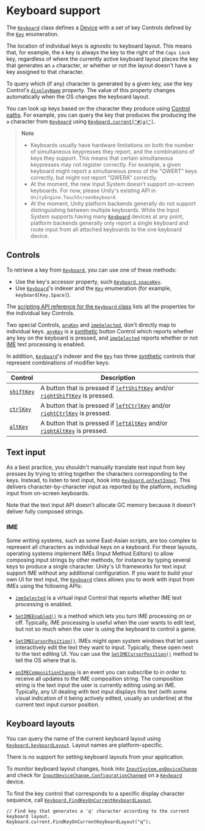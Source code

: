 # Keyboard support

The [`Keyboard`](../api/UnityEngine.InputSystem.Keyboard.html) class defines a [Device](Devices.md) with a set of key Controls defined by the [`Key`](../api/UnityEngine.InputSystem.Key.html) enumeration.

The location of individual keys is agnostic to keyboard layout. This means that, for example, the `A` key is always the key to the right of the `Caps Lock` key, regardless of where the currently active keyboard layout places the key that generates an `a` character, or whether or not the layout doesn't have a key assigned to that character.

To query which (if any) character is generated by a given key, use the key Control's [`displayName`](../api/UnityEngine.InputSystem.InputControl.html#UnityEngine_InputSystem_InputControl_displayName) property. The value of this property changes automatically when the OS changes the keyboard layout.

You can look up keys based on the character they produce using [Control paths](Controls.md#control-paths). For example,  you can query the key that produces the producing the `a` character from [`Keyboard`](../api/UnityEngine.InputSystem.Keyboard.html) using [`Keyboard.current["#(a)"]`](../api/UnityEngine.InputSystem.Keyboard.html#UnityEngine_InputSystem_Keyboard_Item_UnityEngine_InputSystem_Key_).

>__Note__
>* Keyboards usually have hardware limitations on both the number of simultaneous keypresses they report, and the combinations of keys they support. This means that certain simultaneous keypresses may not register correctly. For example, a given keyboard might report a simultaneous press of the "QWERT" keys correctly, but might not report "QWERA" correctly.
>* At the moment, the new Input System doesn't support on-screen keyboards. For now, please Unity's existing API in `UnityEngine.TouchScreenKeyboard`.
>* At the moment, Unity platform backends generally do not support distinguishing between multiple keyboards. While the Input System supports having many [`Keyboard`](../api/UnityEngine.InputSystem.Keyboard.html) devices at any point, platform backends generally only report a single keyboard and route input from all attached keyboards to the one keyboard device.

## Controls

To retrieve a key from [`Keyboard`](../api/UnityEngine.InputSystem.Keyboard.html), you can use one of these methods:

* Use the key's accessor property, such [`Keyboard.spaceKey`](../api/UnityEngine.InputSystem.Keyboard.html#UnityEngine_InputSystem_Keyboard_spaceKey).
* Use [`Keyboard`](../api/UnityEngine.InputSystem.Keyboard.html)'s indexer and the [`Key`](../api/UnityEngine.InputSystem.Key.html) enumeration (for example, `keyboard[Key.Space]`).

The [scripting API reference for the `Keyboard` class](../api/UnityEngine.InputSystem.Keyboard.html) lists all the properties for the individual key Controls.

Two special Controls, [`anyKey`](../api/UnityEngine.InputSystem.Keyboard.html#UnityEngine_InputSystem_Keyboard_anyKey) and [`imeSelected`](../api/UnityEngine.InputSystem.Keyboard.html#UnityEngine_InputSystem_Keyboard_imeSelected), don't directly map to individual keys. [`anyKey`](../api/UnityEngine.InputSystem.Keyboard.html#UnityEngine_InputSystem_Keyboard_anyKey) is a [synthetic](Controls.md#synthetic-controls) button Control which reports whether any key on the keyboard is pressed, and [`imeSelected`](../api/UnityEngine.InputSystem.Keyboard.html#UnityEngine_InputSystem_Keyboard_imeSelected) reports whether or not [IME](#ime) text processing is enabled.

In addition, [`Keyboard`](../api/UnityEngine.InputSystem.Keyboard.html)'s indexer and the [`Key`](../api/UnityEngine.InputSystem.Key.html) has three [synthetic](Controls.md#synthetic-controls) controls that represent combinations of modifier keys:

|Control|Description|
|-------|-----------|
|[`shiftKey`](../api/UnityEngine.InputSystem.Keyboard.html#UnityEngine_InputSystem_Keyboard_shiftKey)|A button that is pressed if [`leftShiftKey`](../api/UnityEngine.InputSystem.Keyboard.html#UnityEngine_InputSystem_Keyboard_leftShiftKey) and/or [`rightShiftKey`](../api/UnityEngine.InputSystem.Keyboard.html#UnityEngine_InputSystem_Keyboard_rightShiftKey) is pressed.|
|[`ctrlKey`](../api/UnityEngine.InputSystem.Keyboard.html#UnityEngine_InputSystem_Keyboard_ctrlKey)|A button that is pressed if [`leftCtrlKey`](../api/UnityEngine.InputSystem.Keyboard.html#UnityEngine_InputSystem_Keyboard_leftCtrlKey) and/or [`rightCtrlKey`](../api/UnityEngine.InputSystem.Keyboard.html#UnityEngine_InputSystem_Keyboard_rightCtrlKey) is pressed.|
|[`altKey`](../api/UnityEngine.InputSystem.Keyboard.html#UnityEngine_InputSystem_Keyboard_altKey)|A button that is pressed if [`leftAltKey`](../api/UnityEngine.InputSystem.Keyboard.html#UnityEngine_InputSystem_Keyboard_leftAltKey) and/or [`rightAltKey`](../api/UnityEngine.InputSystem.Keyboard.html#UnityEngine_InputSystem_Keyboard_rightAltKey) is pressed.|

## Text input

As a best practice, you shouldn't manually translate text input from key presses by trying to string together the characters corresponding to the keys. Instead, to listen to text input, hook into [`Keyboard.onTextInput`](../api/UnityEngine.InputSystem.Keyboard.html#UnityEngine_InputSystem_Keyboard_onTextInput). This delivers character-by-character input as reported by the platform, including input from on-screen keyboards.

Note that the text input API doesn't allocate GC memory because it doesn't deliver fully composed strings.

### IME

Some writing systems, such as some East-Asian scripts, are too complex to represent all characters as individual keys on a keyboard. For these layouts, operating systems implement IMEs (Input Method Editors) to allow composing input strings by other methods, for instance by typing several keys to produce a single character. Unity's UI frameworks for text input support IME without any additional configuration. If you want to build your own UI for text input, the [`Keyboard`](../api/UnityEngine.InputSystem.Keyboard.html) class allows you to work with input from IMEs using the following APIs:

* [`imeSelected`](../api/UnityEngine.InputSystem.Keyboard.html#UnityEngine_InputSystem_Keyboard_imeSelected) is a virtual input Control that reports whether IME text processing is enabled.

* [`SetIMEEnabled()`](../api/UnityEngine.InputSystem.Keyboard.html#UnityEngine_InputSystem_Keyboard_SetIMEEnabled_System_Boolean_) is a method which lets you turn IME processing on or off. Typically, IME processing is useful when the user wants to edit text, but not so much when the user is using the keyboard to control a game.

* [`SetIMECursorPosition()`](../api/UnityEngine.InputSystem.Keyboard.html#UnityEngine_InputSystem_Keyboard_SetIMECursorPosition_Vector2_). IMEs might open system windows that let users interactively edit the text they want to input. Typically, these open next to the text editing UI. You can use the [`SetIMECursorPosition()`](../api/UnityEngine.InputSystem.Keyboard.html#UnityEngine_InputSystem_Keyboard_SetIMECursorPosition_Vector2_) method to tell the OS where that is.

* [`onIMECompositionChange`](../api/UnityEngine.InputSystem.Keyboard.html#UnityEngine_InputSystem_Keyboard_onIMECompositionChange) is an event you can subscribe to in order to receive all updates to the IME composition string. The composition string is the text input the user is currently editing using an IME. Typically, any UI dealing with text input displays this text (with some visual indication of it being actively edited, usually an underline) at the current text input cursor position.

## Keyboard layouts

You can query the name of the current keyboard layout using [`Keyboard.keyboardLayout`](../api/UnityEngine.InputSystem.Keyboard.html#UnityEngine_InputSystem_Keyboard_keyboardLayout). Layout names are platform-specific.

There is no support for setting keyboard layouts from your application.

To monitor keyboard layout changes, hook into [`InputSystem.onDeviceChange`](../api/UnityEngine.InputSystem.InputSystem.html#UnityEngine_InputSystem_InputSystem_onDeviceChange) and check for [`InputDeviceChange.ConfigurationChanged`](../api/UnityEngine.InputSystem.InputDeviceChange.html) on a [`Keyboard`](../api/UnityEngine.InputSystem.Keyboard.html) device.

To find the key control that corresponds to a specific display character sequence, call [`Keyboard.FindKeyOnCurrentKeyboardLayout`](../api/UnityEngine.InputSystem.Keyboard.html#UnityEngine_InputSystem_Keyboard_FindKeyOnCurrentKeyboardLayout_).

```CSharp
// Find key that generates a 'q' character according to the current keyboard layout.
Keyboard.current.FindKeyOnCurrentKeyboardLayout("q");
```
